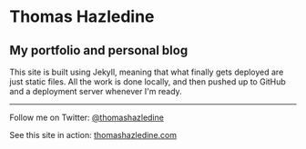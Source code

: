 # Thomas Hazledine

## My portfolio and personal blog

This site is built using Jekyll, meaning that what finally gets deployed are just static files. All the work is done locally, and then pushed up to GitHub and a deployment server whenever I'm ready.

---

Follow me on Twitter: [@thomashazledine](https://twitter.com/thomashazledine)

See this site in action: [thomashazledine.com](http://thomashazledine.com/)
